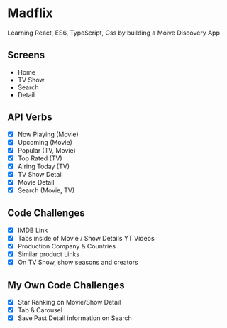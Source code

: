 # Madflix

Learning React, ES6, TypeScript, Css by building a Moive Discovery App

## Screens
- Home
- TV Show
- Search
- Detail
 
## API Verbs

- [x] Now Playing (Movie) 
- [x] Upcoming (Movie)
- [x] Popular (TV, Movie)
- [x] Top Rated (TV)
- [x] Airing Today (TV)
- [x] TV Show Detail
- [x] Movie Detail
- [x] Search (Movie, TV)

## Code Challenges 

- [x] IMDB Link
- [x] Tabs inside of Movie / Show Details YT Videos
- [X] Production Company & Countries 
- [X] Similar product Links
- [X] On TV Show, show seasons and creators

## My Own Code Challenges 

- [x] Star Ranking on Movie/Show Detail
- [x] Tab & Carousel
- [x] Save Past Detail information on Search 
